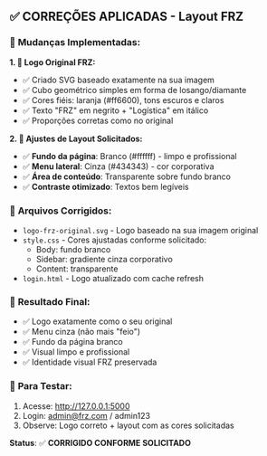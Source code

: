 ## ✅ **CORREÇÕES APLICADAS - Layout FRZ**

### 🎯 **Mudanças Implementadas:**

**1. 🏢 Logo Original FRZ:**
- ✅ Criado SVG baseado exatamente na sua imagem
- ✅ Cubo geométrico simples em forma de losango/diamante
- ✅ Cores fiéis: laranja (#ff6600), tons escuros e claros
- ✅ Texto "FRZ" em negrito + "Logística" em itálico
- ✅ Proporções corretas como no original

**2. 🎨 Ajustes de Layout Solicitados:**
- ✅ **Fundo da página**: Branco (#ffffff) - limpo e profissional
- ✅ **Menu lateral**: Cinza (#434343) - cor corporativa
- ✅ **Área de conteúdo**: Transparente sobre fundo branco
- ✅ **Contraste otimizado**: Textos bem legíveis

### 🔧 **Arquivos Corrigidos:**
- `logo-frz-original.svg` - Logo baseado na sua imagem original
- `style.css` - Cores ajustadas conforme solicitado:
  - Body: fundo branco
  - Sidebar: gradiente cinza corporativo
  - Content: transparente
- `login.html` - Logo atualizado com cache refresh

### 📱 **Resultado Final:**
- ✅ Logo exatamente como o seu original
- ✅ Menu cinza (não mais "feio")
- ✅ Fundo da página branco
- ✅ Visual limpo e profissional
- ✅ Identidade visual FRZ preservada

### 🚀 **Para Testar:**
1. Acesse: http://127.0.0.1:5000
2. Login: admin@frz.com / admin123
3. Observe: Logo correto + layout com as cores solicitadas

**Status**: ✅ **CORRIGIDO CONFORME SOLICITADO**